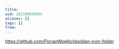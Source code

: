 ```yaml
---
title: 
uid: 202109050955
aliases: []
tags: []
from: 
---
```

https://github.com/FlorianWoelki/obsidian-icon-folder 